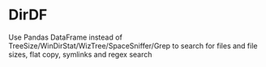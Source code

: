 # DirDF
Use Pandas DataFrame instead of TreeSize/WinDirStat/WizTree/SpaceSniffer/Grep to search for files and file sizes, flat copy, symlinks and regex search
